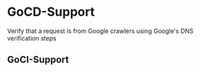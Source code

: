 # GoCD-Support
Verify that a request is from Google crawlers using Google's DNS verification steps
## GoCI-Support
